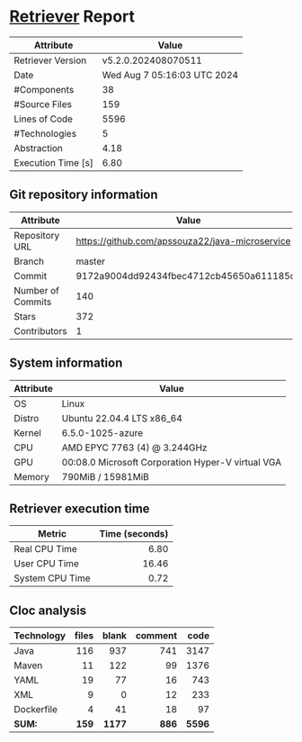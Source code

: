 # [Retriever](https://github.com/PalladioSimulator/Palladio-ReverseEngineering-Retriever) Report
| Attribute          | Value |
| ------------------ | ----- |
| Retriever Version  | v5.2.0.202408070511 |
| Date               | Wed Aug  7 05:16:03 UTC 2024 |
| #Components        | 38 |
| #Source Files      | 159 |
| Lines of Code      | 5596 |
| #Technologies      | 5 |
| Abstraction        | 4.18 |
| Execution Time [s] | 6.80 |

## Git repository information
|      Attribute    | Value |
| ----------------- | ----- |
| Repository URL    | https://github.com/apssouza22/java-microservice |
| Branch            | master |
| Commit            | 9172a9004dd92434fbec4712cb45650a611185c3 |
| Number of Commits | 140 |
| Stars             | 372 |
| Contributors      | 1 |


## System information
| Attribute | Value |
| --------- | ----- |
| OS | Linux  |
| Distro | Ubuntu 22.04.4 LTS x86_64  |
| Kernel | 6.5.0-1025-azure  |
| CPU | AMD EPYC 7763 (4) @ 3.244GHz  |
| GPU | 00:08.0 Microsoft Corporation Hyper-V virtual VGA  |
| Memory | 790MiB / 15981MiB  |

## Retriever execution time
| Metric | Time (seconds) |
| --- | ---: |
| Real CPU Time | 6.80 |
| User CPU Time | 16.46 |
| System CPU Time | 0.72 |
<!--
Explainations:
- __Real CPU Time__: actual time the command has run (can be less than total time spent in user and system mode for multi-threaded processes)
- __User CPU Time__: time the command has spent running in user mode
- __System CPU Time__: time the command has spent running in system or kernel mode
-->

## Cloc analysis

<!-- github.com/AlDanial/cloc v 1.90  T=0.19 s (853.9 files/s, 40950.6 lines/s) -->

|Technology|files|blank|comment|code|
|:-------|-------:|-------:|-------:|-------:|
|Java|116|937|741|3147|
|Maven|11|122|99|1376|
|YAML|19|77|16|743|
|XML|9|0|12|233|
|Dockerfile|4|41|18|97|
|**SUM:**|**159**|**1177**|**886**|**5596**|
